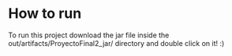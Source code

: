 # How to run
To run this project download the jar file inside the out/artifacts/ProyectoFinal2_jar/ directory and double click on it! :)
